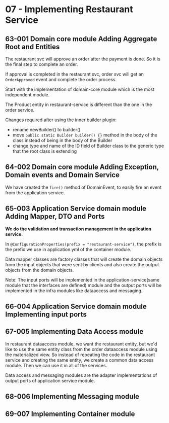# 07 - Implementing Restaurant Service

## 63-001 Domain core module Adding Aggregate Root and Entities
The restaurant svc will approve an order after the payment is done. So it is the final step to complete an order.

If approval is completed in the restaurant svc, order svc will get an `OrderApproved` event and complete the order process.

Start with the implementation of domain-core module which is the most independent module.

The Product entity in restaurant-service is different than the one in the order service.

Changes required after using the inner builder plugin:
- rename newBuilder() to builder()
- move `public static Builder builder() {}` method in the body of the class instead of being in the body of the Builder
- change type and name of the ID field of Builder class to the generic type that the root class is extending

## 64-002 Domain core module Adding Exception, Domain events and Domain Service
We have created the `fire()` method of DomainEvent, to easily fire an event from the application service.

## 65-003 Application Service domain module Adding Mapper, DTO and Ports
**We do the validation and transaction management in the application service.**

In `@ConfigurationProperties(prefix = "restaurant-service")`, the prefix is the prefix we use in application.yml of the container module.

Data mapper classes are factory classes that will create the domain objects from the input objects that were sent by clients and also
create the output objects from the domain objects.

Note: The input ports will be implemented in the application-service(same module that the interfaces are defined) module and the
output ports will be implemented in the infra modules like dataaccess and messaging. 

## 66-004 Application Service domain module Implementing input ports

## 67-005 Implementing Data Access module
In restaurant dataaccess module, we want the restaurant entity, but we'd like to use the same entity class from the
order dataaccess module using the materialized view. So instead of repeating the code in the restaurant service and creating the
same entity, we create a common data access module. Then we can use it in all of the services.

Data access and messaging modules are the adapter implementations of output ports of application service module.

## 68-006 Implementing Messaging module

## 69-007 Implementing Container module

